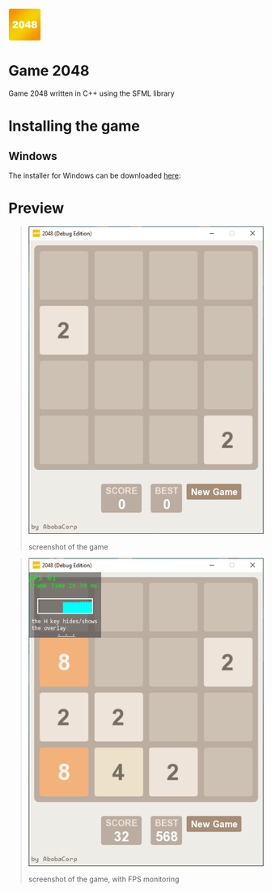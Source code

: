 <img src=/img/icon.png width=64>
<h1>Game 2048 </h1>
Game 2048 written in C++ using the SFML library

# Installing the game
## Windows
The installer for Windows can be downloaded [here]("/setup/setup_2048.exe"):

# Preview
> ![](/img/1.png)
> 
> screenshot of the game

> ![](/img/2.png)
> 
> screenshot of the game, with FPS monitoring

